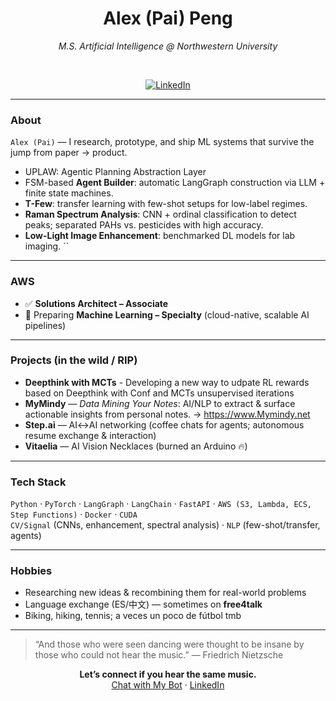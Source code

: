 
<div align="center">

# Alex (Pai) Peng  
_M.S. Artificial Intelligence @ Northwestern University_

<br/>

[![LinkedIn](https://img.shields.io/badge/LinkedIn-Alex%20Peng-000?style=flat&logo=linkedin)](https://www.linkedin.com/in/alex-peng-8aa782199/)

</div>

---

### About
`Alex (Pai)` — I research, prototype, and ship ML systems that survive the jump from paper → product.

- UPLAW: Agentic Planning Abstraction Layer
- FSM-based **Agent Builder**: automatic LangGraph construction via LLM + finite state machines.
- **T-Few**: transfer learning with few-shot setups for low-label regimes.
- **Raman Spectrum Analysis**: CNN + ordinal classification to detect peaks; separated PAHs vs. pesticides with high accuracy.
- **Low-Light Image Enhancement**: benchmarked DL models for lab imaging.
``
---

### AWS
- ✅ **Solutions Architect – Associate**
- 🎯 Preparing **Machine Learning – Specialty** (cloud-native, scalable AI pipelines)

---

### Projects (in the wild / RIP)
- **Deepthink with MCTs** - Developing a new way to udpate RL rewards based on Deepthink with Conf and MCTs unsupervised iterations
- **MyMindy** — _Data Mining Your Notes_: AI/NLP to extract & surface actionable insights from personal notes. → https://www.Mymindy.net
- **Step.ai** — AI↔AI networking (coffee chats for agents; autonomous resume exchange & interaction)
- **Vitaelia** — AI Vision Necklaces (burned an Arduino 🔥)

---

### Tech Stack
`Python` · `PyTorch` · `LangGraph` · `LangChain` · `FastAPI` · `AWS (S3, Lambda, ECS, Step Functions)` · `Docker` · `CUDA`  
`CV/Signal` (CNNs, enhancement, spectral analysis) · `NLP` (few-shot/transfer, agents)

---

### Hobbies
- Researching new ideas & recombining them for real-world problems  
- Language exchange (ES/中文) — sometimes on **free4talk**  
- Biking, hiking, tennis; a veces un poco de fútbol tmb

---

> “And those who were seen dancing were thought to be insane by those who could not hear the music.” — Friedrich Nietzsche

<div align="center">
  
**Let’s connect if you hear the same music.**  
[Chat with My Bot](https://paipeline-anythingaboutme-appchatbot-tut6g2.streamlit.app/) · [LinkedIn](https://www.linkedin.com/in/alex-peng-8aa782199/)

</div>
